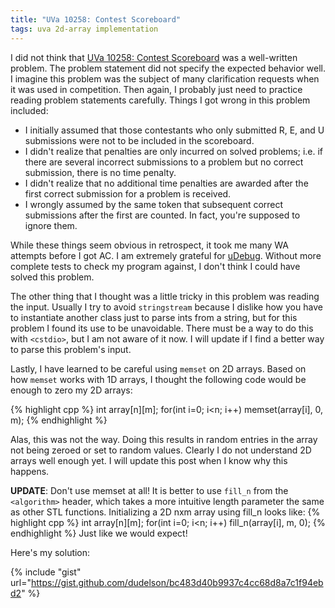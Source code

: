 ```yaml
---
title: "UVa 10258: Contest Scoreboard"
tags: uva 2d-array implementation
---
```

I did not think that [UVa 10258: Contest Scoreboard](https://uva.onlinejudge.org/index.php?option=com_onlinejudge&Itemid=8&page=show_problem&category=24&problem=1199) was a well-written problem. The problem statement did not specify the expected behavior well. I imagine this problem was the subject of many clarification requests when it was used in competition. Then again, I probably just need to practice reading problem statements carefully.<!--more--> Things I got wrong in this problem included:

  - I initially assumed that those contestants who only submitted R, E, and U submissions were not to be included in the scoreboard.
  - I didn't realize that penalties are only incurred on solved problems; i.e. if there are several incorrect submissions to a problem but no correct submission, there is no time penalty.
  - I didn't realize that no additional time penalties are awarded after the first correct submission for a problem is received.
  - I wrongly assumed by the same token that subsequent correct submissions after the first are counted. In fact, you're supposed to ignore them.
    
While these things seem obvious in retrospect, it took me many WA attempts before I got AC. I am extremely grateful for [uDebug](http://www.udebug.com/UVa/10258). Without more complete tests to check my program against, I don't think I could have solved this problem.

The other thing that I thought was a little tricky in this problem was reading the input. Usually I try to avoid `stringstream` because I dislike how you have to instantiate another class just to parse ints from a string, but for this problem I found its use to be unavoidable. There must be a way to do this with `<cstdio>`, but I am not aware of it now. I will update if I find a better way to parse this problem's input.

Lastly, I have learned to be careful using `memset` on 2D arrays. Based on how `memset` works with 1D arrays, I thought the following code would be enough to zero my 2D arrays:

{% highlight cpp %}
    int array[n][m];
for(int i=0; i<n; i++) memset(array[i], 0, m);
{% endhighlight %}

Alas, this was not the way. Doing this results in random entries in the array not being zeroed or set to random values. Clearly I do not understand 2D arrays well enough yet. I will update this post when I know why this happens.

**UPDATE**: Don't use memset at all! It is better to use `fill_n` from the `<algorithm>` header, which takes a more intuitive length parameter the same as other STL functions. Initializing a 2D nxm array using fill_n looks like:
{% highlight cpp %}
    int array[n][m];
for(int i=0; i<n; i++) fill_n(array[i], m, 0);
{% endhighlight %}
Just like we would expect!

Here's my solution:

{% include "gist" url="https://gist.github.com/dudelson/bc483d40b9937c4cc68d8a7c1f94ebd2" %}
